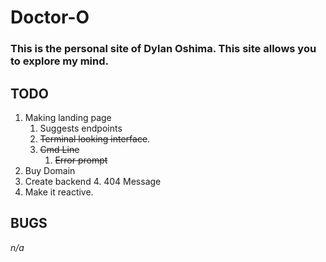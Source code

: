# Doctor-O
### This is the personal site of Dylan Oshima. This site allows you to explore my mind.

## TODO
  1. Making landing page
      1. Suggests endpoints
      2. ~~Terminal looking interface~~.
      3. ~~Cmd Line~~
          1. ~~Error prompt~~
  2. Buy Domain
  3. Create backend
      4. 404 Message
  4. Make it reactive.

## BUGS
_n/a_
